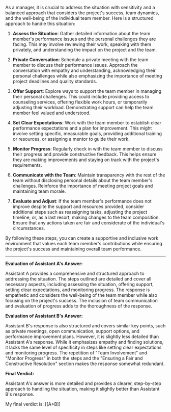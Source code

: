 
As a manager, it is crucial to address the situation with sensitivity and a balanced approach that considers the project's success, team dynamics, and the well-being of the individual team member. Here is a structured approach to handle this situation:

1. **Assess the Situation**: Gather detailed information about the team member's performance issues and the personal challenges they are facing. This may involve reviewing their work, speaking with them privately, and understanding the impact on the project and the team.

2. **Private Conversation**: Schedule a private meeting with the team member to discuss their performance issues. Approach the conversation with empathy and understanding, acknowledging their personal challenges while also emphasizing the importance of meeting project deadlines and quality standards.

3. **Offer Support**: Explore ways to support the team member in managing their personal challenges. This could include providing access to counseling services, offering flexible work hours, or temporarily adjusting their workload. Demonstrating support can help the team member feel valued and understood.

4. **Set Clear Expectations**: Work with the team member to establish clear performance expectations and a plan for improvement. This might involve setting specific, measurable goals, providing additional training or resources, or assigning a mentor to guide their work.

5. **Monitor Progress**: Regularly check in with the team member to discuss their progress and provide constructive feedback. This helps ensure they are making improvements and staying on track with the project's requirements.

6. **Communicate with the Team**: Maintain transparency with the rest of the team without disclosing personal details about the team member's challenges. Reinforce the importance of meeting project goals and maintaining team morale.

7. **Evaluate and Adjust**: If the team member's performance does not improve despite the support and resources provided, consider additional steps such as reassigning tasks, adjusting the project timeline, or, as a last resort, making changes to the team composition. Ensure that any actions taken are fair and considerate of the individual's circumstances.

By following these steps, you can create a supportive and inclusive work environment that values each team member's contributions while ensuring the project's success and maintaining overall team performance.

---

**Evaluation of Assistant A's Answer:**

Assistant A provides a comprehensive and structured approach to addressing the situation. The steps outlined are detailed and cover all necessary aspects, including assessing the situation, offering support, setting clear expectations, and monitoring progress. The response is empathetic and considers the well-being of the team member while also focusing on the project's success. The inclusion of team communication and evaluation of progress adds to the thoroughness of the response.

**Evaluation of Assistant B's Answer:**

Assistant B's response is also structured and covers similar key points, such as private meetings, open communication, support options, and performance improvement plans. However, it is slightly less detailed than Assistant A's response. While it emphasizes empathy and finding solutions, it lacks the same level of specificity in steps like setting clear expectations and monitoring progress. The repetition of "Team Involvement" and "Monitor Progress" in both the steps and the "Ensuring a Fair and Constructive Resolution" section makes the response somewhat redundant.

**Final Verdict:**

Assistant A's answer is more detailed and provides a clearer, step-by-step approach to handling the situation, making it slightly better than Assistant B's response.

My final verdict is: [[A>B]]
